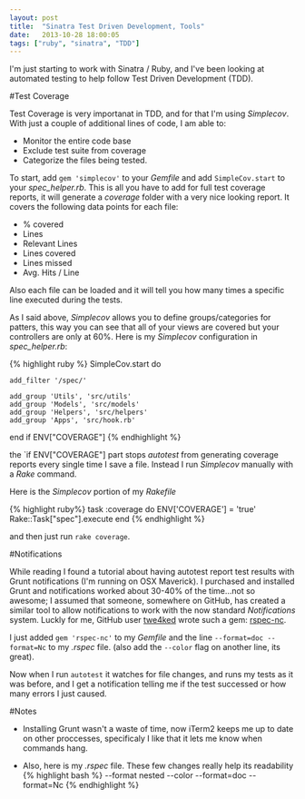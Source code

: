 ```yaml
---
layout: post
title:  "Sinatra Test Driven Development, Tools"
date:   2013-10-28 18:00:05
tags: ["ruby", "sinatra", "TDD"]
---
```


I'm just starting to work with Sinatra / Ruby, and I've been looking at automated testing to help follow Test Driven Development (TDD). 

#Test Coverage

Test Coverage is very importanat in TDD, and for that I'm using _Simplecov_. With just a couple of additional lines of code, I am able to:
- Monitor the entire code base
- Exclude test suite from coverage
- Categorize the files being tested.

To start, add `gem 'simplecov'` to your _Gemfile_ and add `SimpleCov.start` to your *spec_helper.rb*. This is all you have to add for full test coverage reports, it will generate a _coverage_ folder with a very nice looking report. It covers the following data points for each file:
- % covered
- Lines
- Relevant Lines
- Lines covered
- Lines missed
- Avg. Hits / Line

Also each file can be loaded and it will tell you how many times a specific line executed during the tests. 

As I said above, _Simplecov_ allows you to define groups/categories for patters, this way you can see that all of your views are covered but your controllers are only at 60%. Here is my _Simplecov_ configuration in *spec_helper.rb*:

{% highlight ruby %}
SimpleCov.start do

    add_filter '/spec/'

    add_group 'Utils', 'src/utils'
    add_group 'Models', 'src/models'
    add_group 'Helpers', 'src/helpers'
    add_group 'Apps', 'src/hook.rb'

end if ENV["COVERAGE"]
{% endhighlight %}

the `if ENV["COVERAGE"] part stops _autotest_ from generating coverage reports every single time I save a file. Instead I run _Simplecov_ manually with a _Rake_ command.

Here is the _Simplecov_ portion of my *Rakefile*

{% highlight ruby%}
task :coverage do
    ENV['COVERAGE'] = 'true'
    Rake::Task["spec"].execute
end
{% endhighlight %}

and then just run `rake coverage`.

#Notifications

While reading I found a tutorial about having autotest report test results with Grunt notifications (I'm running on OSX Maverick). I purchased and installed Grunt and notifications worked about 30-40% of the time...not so awesome; I assumed that someone, somewhere on GitHub, has created a similar tool to allow notifications to work with the now standard _Notifications_ system. Luckly for me, GitHub user [twe4ked](https://github.com/twe4ked) wrote such a gem: [rspec-nc](https://github.com/twe4ked/rspec-nc).

I just added `gem 'rspec-nc'` to my _Gemfile_ and the line `--format=doc --format=Nc` to my _.rspec_ file. (also add the `--color` flag on another line, its great).

Now when I run `autotest` it watches for file changes, and runs my tests as it was before, and I get a notification telling me if the test successed or how many errors I just caused.

#Notes
- Installing Grunt wasn't a waste of time, now iTerm2 keeps me up to date on other proccesses, specificaly I like that it lets me know when commands hang.

- Also, here is my _.rspec_ file. These few changes really help its readability
{% highlight bash %}
--format nested
--color
--format=doc --format=Nc
{% endhighlight %}
